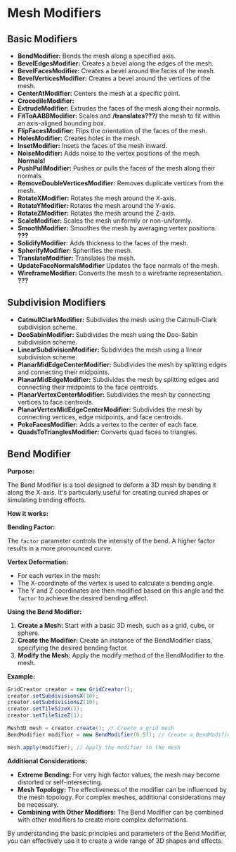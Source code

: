 # Mesh Modifiers

## Basic Modifiers
* **BendModifier:** Bends the mesh along a specified axis.
* **BevelEdgesModifier:** Creates a bevel along the edges of the mesh.
* **BevelFacesModifier:** Creates a bevel around the faces of the mesh.
* **BevelVerticesModifier:** Creates a bevel around the vertices of the mesh.
* **CenterAtModifier:** Centers the mesh at a specific point.
* **CrocodileModifier:** 
* **ExtrudeModifier:** Extrudes the faces of the mesh along their normals.
* **FitToAABBModifier:** Scales and **/translates???/** the mesh to fit within an axis-aligned bounding box.
* **FlipFacesModifier:** Flips the orientation of the faces of the mesh.
* **HolesModifier:** Creates holes in the mesh.
* **InsetModifier:** Insets the faces of the mesh inward.
* **NoiseModifier:** Adds noise to the vertex positions of the mesh. **Normals!**
* **PushPullModifier:** Pushes or pulls the faces of the mesh along their normals.
* **RemoveDoubleVerticesModifier:** Removes duplicate vertices from the mesh.
* **RotateXModifier:** Rotates the mesh around the X-axis.
* **RotateYModifier:** Rotates the mesh around the Y-axis.
* **RotateZModifier:** Rotates the mesh around the Z-axis.
* **ScaleModifier:** Scales the mesh uniformly or non-uniformly.
* **SmoothModifier:** Smoothes the mesh by averaging vertex positions. **???**
* **SolidifyModifier:** Adds thickness to the faces of the mesh.
* **SpherifyModifier:** Spherifies the mesh.
* **TranslateModifier:** Translates the mesh.
* **UpdateFaceNormalsModifier** Updates the face normals of the mesh.
* **WireframeModifier:** Converts the mesh to a wireframe representation. **???**

## Subdivision Modifiers
* **CatmullClarkModifier:** Subdivides the mesh using the Catmull-Clark subdivision scheme.
* **DooSabinModifier:** Subdivides the mesh using the Doo-Sabin subdivision scheme.
* **LinearSubdivisionModifier:** Subdivides the mesh using a linear subdivision scheme.
* **PlanarMidEdgeCenterModifier:** Subdivides the mesh by splitting edges and connecting their midpoints.
* **PlanarMidEdgeModifier:** Subdivides the mesh by splitting edges and connecting their midpoints to the face centroids.
* **PlanarVertexCenterModifier:** Subdivides the mesh by connecting vertices to face centroids.
* **PlanarVertexMidEdgeCenterModifier:** Subdivides the mesh by connecting vertices, edge midpoints, and face centroids.
* **PokeFacesModifier:** Adds a vertex to the center of each face.
* **QuadsToTrianglesModifier:** Converts quad faces to triangles.

## Bend Modifier

**Purpose:**

The Bend Modifier is a tool designed to deform a 3D mesh by bending it along the X-axis. It's particularly useful for creating curved shapes or simulating bending effects.

**How it works:**

**Bending Factor:**

The ```factor``` parameter controls the intensity of the bend. A higher factor results in a more pronounced curve.

**Vertex Deformation:**

* For each vertex in the mesh:
* The X-coordinate of the vertex is used to calculate a bending angle.
* The Y and Z coordinates are then modified based on this angle and the ```factor``` to achieve the desired bending effect.

**Using the Bend Modifier:**

1. **Create a Mesh:** Start with a basic 3D mesh, such as a grid, cube, or sphere.
2. **Create the Modifier:** Create an instance of the BendModifier class, specifying the desired bending factor.
3. **Modify the Mesh:** Apply the modify method of the BendModifier to the mesh.

**Example:**

```java
GridCreator creator = new GridCreator();
creator.setSubdivisionsX(10);
creator.setSubdivisionsZ(10);
creator.setTileSizeX(1);
creator.setTileSizeZ(1);

Mesh3D mesh = creator.create(); // Create a grid mesh
BendModifier modifier = new BendModifier(0.5f); // Create a BendModifier with a factor of 0.5

mesh.apply(modifier); // Apply the modifier to the mesh
```

**Additional Considerations:**

* **Extreme Bending:** For very high factor values, the mesh may become distorted or self-intersecting.
* **Mesh Topology:** The effectiveness of the modifier can be influenced by the mesh topology. For complex meshes, additional considerations may be necessary.
* **Combining with Other Modifiers:** The Bend Modifier can be combined with other modifiers to create more complex deformations.

By understanding the basic principles and parameters of the Bend Modifier, you can effectively use it to create a wide range of 3D shapes and effects.
